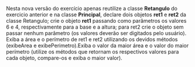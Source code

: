 Nesta nova versão do exercício apenas reutilize a classe **Retangulo** do exercicio anterior e na classe **Principal**, declare dois objetos **ret1** e **ret2** da classe Retangulo; crie o objeto **ret1** passando como parâmetros os valores 6 e 4, respectivamente para a base e a altura; para ret2 crie o objeto sem passar nenhum parâmetro (os valores deverão ser digitados pelo usuário). Exiba a área e o perímetro de ret1 e ret2 utilizando os devidos métodos (exibeArea e exibePerimetro).Exiba o valor da maior área e o valor do maior perímetro (utilize os métodos que retornam os respectivos valores para cada objeto, compare-os e exiba o maior valor).